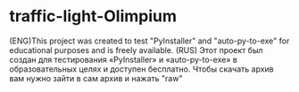 # traffic-light-Olimpium
(ENG)This project was created to test "PyInstaller" and "auto-py-to-exe" for educational purposes and is freely available. (RUS) Этот проект был создан для тестирования «PyInstaller» и «auto-py-to-exe» в образовательных целях и доступен бесплатно.
Чтобы скачать архив вам нужно зайти в сам архив и нажать "raw"
